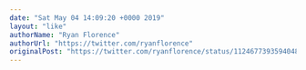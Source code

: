 ```yaml
---
date: "Sat May 04 14:09:20 +0000 2019"
layout: "like"
authorName: "Ryan Florence"
authorUrl: "https://twitter.com/ryanflorence"
originalPost: "https://twitter.com/ryanflorence/status/1124677393594048512"
---
```

